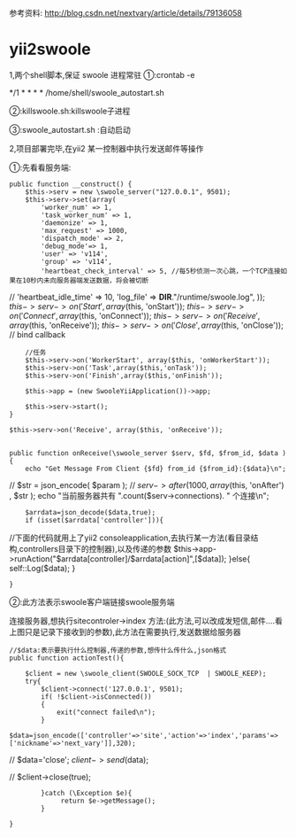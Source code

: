 参考资料:
http://blog.csdn.net/nextvary/article/details/79136058

# yii2swoole
1,两个shell脚本,保证 swoole 进程常驻 
①:crontab -e

*/1 * * * * /home/shell/swoole_autostart.sh

②:killswoole.sh:killswoole子进程



③:swoole_autostart.sh :自动启动



2,项目部署完毕,在yii2 某一控制器中执行发送邮件等操作

①:先看看服务端:

    public function __construct() {
        $this->serv = new \swoole_server("127.0.0.1", 9501);
        $this->serv->set(array(
            'worker_num' => 1,
            'task_worker_num' => 1,
            'daemonize' => 1,
            'max_request' => 1000,
            'dispatch_mode' => 2,
            'debug_mode'=> 1,
            'user' => 'v114',
            'group' => 'v114',
            'heartbeat_check_interval' => 5, //每5秒侦测一次心跳，一个TCP连接如果在10秒内未向服务器端发送数据，将会被切断
//            'heartbeat_idle_time' => 10,
            'log_file' => __DIR__."/runtime/swoole.log",
        ));
        $this->serv->on('Start', array($this, 'onStart'));
        $this->serv->on('Connect', array($this, 'onConnect'));
        $this->serv->on('Receive', array($this, 'onReceive'));
        $this->serv->on('Close', array($this, 'onClose'));
        // bind callback

        //任务
        $this->serv->on('WorkerStart', array($this, 'onWorkerStart'));
        $this->serv->on('Task',array($this,'onTask'));
        $this->serv->on('Finish',array($this,'onFinish'));

        $this->app = (new SwooleYiiApplication())->app;

        $this->serv->start();
    }

    $this->serv->on('Receive', array($this, 'onReceive'));


    public function onReceive(\swoole_server $serv, $fd, $from_id, $data ) {
        echo "Get Message From Client {$fd} from_id {$from_id}:{$data}\n";
//        $str = json_encode( $param );
//        $serv->after( 1000 , array($this, 'onAfter') , $str );
        echo "当前服务器共有 ".count($serv->connections). " 个连接\n";

        $arrdata=json_decode($data,true);
        if (isset($arrdata['controller'])){
//下面的代码就用上了yii2 consoleapplication,去执行某一方法(看目录结构,controllers目录下的控制器),以及传递的参数
            $this->app->runAction("$arrdata[controller]/$arrdata[action]",[$data]);
        }else{
            self::Log($data);
        }


    }

②:此方法表示swoole客户端链接swoole服务端

连接服务器,想执行sitecontroler->index 方法:(此方法,可以改成发短信,邮件….看上图只是记录下接收到的参数),此方法在需要执行,发送数据给服务器

    //$data:表示要执行什么控制器,传递的参数,想传什么传什么,json格式
    public function actionTest(){

        $client = new \swoole_client(SWOOLE_SOCK_TCP  | SWOOLE_KEEP);
        try{
            $client->connect('127.0.0.1', 9501);
            if( !$client->isConnected())
            {
                exit("connect failed\n");
            }
            $data=json_encode(['controller'=>'site','action'=>'index','params'=>['nickname'=>'next_vary']],320);
//            $data='close';
            $client->send($data);

//            $client->close(true);

            }catch (\Exception $e){
                 return $e->getMessage();
            }

    }
